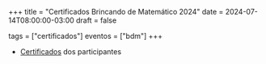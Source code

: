 +++
title = "Certificados Brincando de Matemático 2024"
date = 2024-07-14T08:00:00-03:00
draft = false

tags = ["certificados"]
eventos = ["bdm"]
+++

- [Certificados](/arquivos/2024/bdm/bdm_2024.pdf) dos participantes
